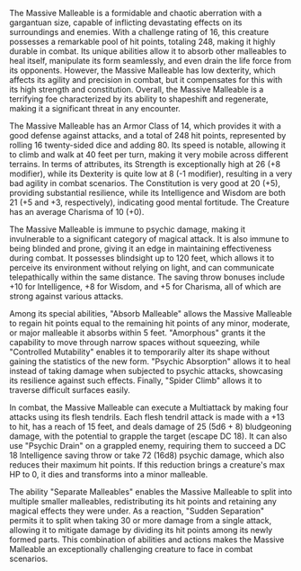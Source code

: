The Massive Malleable is a formidable and chaotic aberration with a gargantuan size, capable of inflicting devastating effects on its surroundings and enemies. With a challenge rating of 16, this creature possesses a remarkable pool of hit points, totaling 248, making it highly durable in combat. Its unique abilities allow it to absorb other malleables to heal itself, manipulate its form seamlessly, and even drain the life force from its opponents. However, the Massive Malleable has low dexterity, which affects its agility and precision in combat, but it compensates for this with its high strength and constitution. Overall, the Massive Malleable is a terrifying foe characterized by its ability to shapeshift and regenerate, making it a significant threat in any encounter.

The Massive Malleable has an Armor Class of 14, which provides it with a good defense against attacks, and a total of 248 hit points, represented by rolling 16 twenty-sided dice and adding 80. Its speed is notable, allowing it to climb and walk at 40 feet per turn, making it very mobile across different terrains. In terms of attributes, its Strength is exceptionally high at 26 (+8 modifier), while its Dexterity is quite low at 8 (-1 modifier), resulting in a very bad agility in combat scenarios. The Constitution is very good at 20 (+5), providing substantial resilience, while its Intelligence and Wisdom are both 21 (+5 and +3, respectively), indicating good mental fortitude. The Creature has an average Charisma of 10 (+0).

The Massive Malleable is immune to psychic damage, making it invulnerable to a significant category of magical attack. It is also immune to being blinded and prone, giving it an edge in maintaining effectiveness during combat. It possesses blindsight up to 120 feet, which allows it to perceive its environment without relying on light, and can communicate telepathically within the same distance. The saving throw bonuses include +10 for Intelligence, +8 for Wisdom, and +5 for Charisma, all of which are strong against various attacks.

Among its special abilities, "Absorb Malleable" allows the Massive Malleable to regain hit points equal to the remaining hit points of any minor, moderate, or major malleable it absorbs within 5 feet. "Amorphous" grants it the capability to move through narrow spaces without squeezing, while "Controlled Mutability" enables it to temporarily alter its shape without gaining the statistics of the new form. "Psychic Absorption" allows it to heal instead of taking damage when subjected to psychic attacks, showcasing its resilience against such effects. Finally, "Spider Climb" allows it to traverse difficult surfaces easily.

In combat, the Massive Malleable can execute a Multiattack by making four attacks using its flesh tendrils. Each flesh tendril attack is made with a +13 to hit, has a reach of 15 feet, and deals damage of 25 (5d6 + 8) bludgeoning damage, with the potential to grapple the target (escape DC 18). It can also use "Psychic Drain" on a grappled enemy, requiring them to succeed a DC 18 Intelligence saving throw or take 72 (16d8) psychic damage, which also reduces their maximum hit points. If this reduction brings a creature's max HP to 0, it dies and transforms into a minor malleable. 

The ability "Separate Malleables" enables the Massive Malleable to split into multiple smaller malleables, redistributing its hit points and retaining any magical effects they were under. As a reaction, "Sudden Separation" permits it to split when taking 30 or more damage from a single attack, allowing it to mitigate damage by dividing its hit points among its newly formed parts. This combination of abilities and actions makes the Massive Malleable an exceptionally challenging creature to face in combat scenarios.